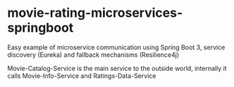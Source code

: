 # movie-rating-microservices-springboot

Easy example of microservice communication using Spring Boot 3, service discovery (Eureka) and fallback mechanisms (Resilience4j)

Movie-Catalog-Service is the main service to the outside world, internally it calls Movie-Info-Service and Ratings-Data-Service
